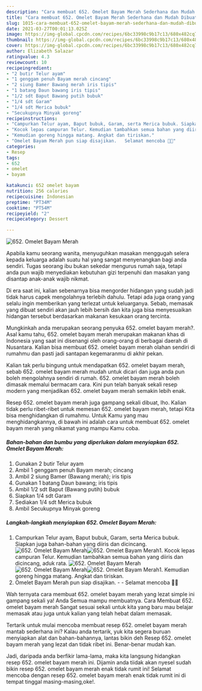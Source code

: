 ```yaml
---
description: "Cara membuat 652. Omelet Bayam Merah Sederhana dan Mudah Dibuat"
title: "Cara membuat 652. Omelet Bayam Merah Sederhana dan Mudah Dibuat"
slug: 1015-cara-membuat-652-omelet-bayam-merah-sederhana-dan-mudah-dibuat
date: 2021-03-27T00:01:13.025Z
image: https://img-global.cpcdn.com/recipes/6bc33998c9b17c13/680x482cq70/652-omelet-bayam-merah-foto-resep-utama.jpg
thumbnail: https://img-global.cpcdn.com/recipes/6bc33998c9b17c13/680x482cq70/652-omelet-bayam-merah-foto-resep-utama.jpg
cover: https://img-global.cpcdn.com/recipes/6bc33998c9b17c13/680x482cq70/652-omelet-bayam-merah-foto-resep-utama.jpg
author: Elizabeth Salazar
ratingvalue: 4.3
reviewcount: 10
recipeingredient:
- "2 butir Telur ayam"
- "1 genggam penuh Bayam merah cincang"
- "2 siung Bamer Bawang merah iris tipis"
- "1 batang Daun bawang iris tipis"
- "1/2 sdt Baput Bawang putih bubuk"
- "1/4 sdt Garam"
- "1/4 sdt Merica bubuk"
- "Secukupnya Minyak goreng"
recipeinstructions:
- "Campurkan Telur ayam, Baput bubuk, Garam, serta Merica bubuk. Siapkan juga bahan-bahan yang diiris dan dicincang."
- "Kocok lepas campuran Telur. Kemudian tambahkan semua bahan yang diiris dan dicincang, aduk rata."
- "Kemudian goreng hingga matang. Angkat dan tiriskan."
- "Omelet Bayam Merah pun siap disajikan.   Selamat mencoba 🙏😊"
categories:
- Resep
tags:
- 652
- omelet
- bayam

katakunci: 652 omelet bayam 
nutrition: 256 calories
recipecuisine: Indonesian
preptime: "PT34M"
cooktime: "PT54M"
recipeyield: "2"
recipecategory: Dessert

---
```



![652. Omelet Bayam Merah](https://img-global.cpcdn.com/recipes/6bc33998c9b17c13/680x482cq70/652-omelet-bayam-merah-foto-resep-utama.jpg)

Apabila kamu seorang wanita, menyuguhkan masakan menggugah selera kepada keluarga adalah suatu hal yang sangat menyenangkan bagi anda sendiri. Tugas seorang ibu bukan sekedar mengurus rumah saja, tetapi anda pun wajib menyediakan kebutuhan gizi terpenuhi dan masakan yang disantap anak-anak wajib nikmat.

Di era  saat ini, kalian sebenarnya bisa mengorder hidangan yang sudah jadi tidak harus capek mengolahnya terlebih dahulu. Tetapi ada juga orang yang selalu ingin memberikan yang terlezat untuk keluarganya. Sebab, memasak yang dibuat sendiri akan jauh lebih bersih dan kita juga bisa menyesuaikan hidangan tersebut berdasarkan makanan kesukaan orang tercinta. 



Mungkinkah anda merupakan seorang penyuka 652. omelet bayam merah?. Asal kamu tahu, 652. omelet bayam merah merupakan makanan khas di Indonesia yang saat ini disenangi oleh orang-orang di berbagai daerah di Nusantara. Kalian bisa membuat 652. omelet bayam merah olahan sendiri di rumahmu dan pasti jadi santapan kegemaranmu di akhir pekan.

Kalian tak perlu bingung untuk mendapatkan 652. omelet bayam merah, sebab 652. omelet bayam merah mudah untuk dicari dan juga anda pun boleh mengolahnya sendiri di rumah. 652. omelet bayam merah boleh dimasak memalui bermacam cara. Kini pun telah banyak sekali resep modern yang menjadikan 652. omelet bayam merah semakin lebih enak.

Resep 652. omelet bayam merah juga gampang sekali dibuat, lho. Kalian tidak perlu ribet-ribet untuk memesan 652. omelet bayam merah, tetapi Kita bisa menghidangkan di rumahmu. Untuk Kamu yang mau menghidangkannya, di bawah ini adalah cara untuk membuat 652. omelet bayam merah yang nikamat yang mampu Kamu coba.

<!--inarticleads1-->

##### Bahan-bahan dan bumbu yang diperlukan dalam menyiapkan 652. Omelet Bayam Merah:

1. Gunakan 2 butir Telur ayam
1. Ambil 1 genggam penuh Bayam merah; cincang
1. Ambil 2 siung Bamer (Bawang merah); iris tipis
1. Gunakan 1 batang Daun bawang; iris tipis
1. Ambil 1/2 sdt Baput (Bawang putih) bubuk
1. Siapkan 1/4 sdt Garam
1. Sediakan 1/4 sdt Merica bubuk
1. Ambil Secukupnya Minyak goreng




<!--inarticleads2-->

##### Langkah-langkah menyiapkan 652. Omelet Bayam Merah:

1. Campurkan Telur ayam, Baput bubuk, Garam, serta Merica bubuk. Siapkan juga bahan-bahan yang diiris dan dicincang.
<img src="https://img-global.cpcdn.com/steps/0c86dd33bb2b2f25/160x128cq70/652-omelet-bayam-merah-langkah-memasak-1-foto.jpg" alt="652. Omelet Bayam Merah"><img src="https://img-global.cpcdn.com/steps/668f11d2e2606cdf/160x128cq70/652-omelet-bayam-merah-langkah-memasak-1-foto.jpg" alt="652. Omelet Bayam Merah">1. Kocok lepas campuran Telur. Kemudian tambahkan semua bahan yang diiris dan dicincang, aduk rata.
<img src="https://img-global.cpcdn.com/steps/20aaee0e90575602/160x128cq70/652-omelet-bayam-merah-langkah-memasak-2-foto.jpg" alt="652. Omelet Bayam Merah"><img src="https://img-global.cpcdn.com/steps/86a179cda793ab05/160x128cq70/652-omelet-bayam-merah-langkah-memasak-2-foto.jpg" alt="652. Omelet Bayam Merah"><img src="https://img-global.cpcdn.com/steps/298a0982fee3955d/160x128cq70/652-omelet-bayam-merah-langkah-memasak-2-foto.jpg" alt="652. Omelet Bayam Merah">1. Kemudian goreng hingga matang. Angkat dan tiriskan.
1. Omelet Bayam Merah pun siap disajikan.  -  - Selamat mencoba 🙏😊




Wah ternyata cara membuat 652. omelet bayam merah yang lezat simple ini gampang sekali ya! Anda Semua mampu membuatnya. Cara Membuat 652. omelet bayam merah Sangat sesuai sekali untuk kita yang baru mau belajar memasak atau juga untuk kalian yang telah hebat dalam memasak.

Tertarik untuk mulai mencoba membuat resep 652. omelet bayam merah mantab sederhana ini? Kalau anda tertarik, yuk kita segera buruan menyiapkan alat dan bahan-bahannya, lantas bikin deh Resep 652. omelet bayam merah yang lezat dan tidak ribet ini. Benar-benar mudah kan. 

Jadi, daripada anda berfikir lama-lama, maka kita langsung hidangkan resep 652. omelet bayam merah ini. Dijamin anda tiidak akan nyesel sudah bikin resep 652. omelet bayam merah enak tidak rumit ini! Selamat mencoba dengan resep 652. omelet bayam merah enak tidak rumit ini di tempat tinggal masing-masing,oke!.

